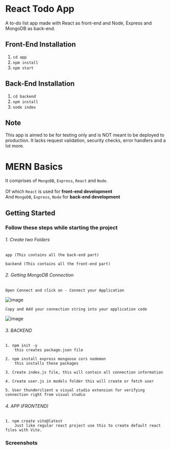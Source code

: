 # React Todo App
A to-do list app made with React as front-end and Node, Express and MongoDB as back-end.

## Front-End Installation
1. `cd app`
2. `npm install`
3. `npm start`

## Back-End Installation
1. `cd backend`
2. `npm install`
3. `node index`

## Note
This app is aimed to be for testing only and is NOT meant to be deployed to production. It lacks request validation, security checks, error handlers and a lot more.

# MERN Basics

It comprises of `MongoDB`, `Express`, `React` and `Node`. <br><br>
Of which `React` is used for **front-end development** <br>
And `MongoDB`, `Express`, `Node` for **back-end development**

## Getting Started
### Follow these steps while starting the project

###### 1.  Create two Folders

    app (This contains all the back-end part)
  
    backend (This contains all the front-end part)
  
###### 2.  Getting MongoDB Connection

    Open Connect and click on - Connect your Application
    
  ![image](https://user-images.githubusercontent.com/76637730/174515425-a6b7db82-5cd3-4cc3-9b27-ecad8e395983.png)
  
    Copy and Add your connection string into your application code
    
  ![image](https://user-images.githubusercontent.com/76637730/174516230-232c6be6-d00b-4067-b15e-1f9cf9c57784.png)

  
###### 3.  BACKEND

    1. npm init -y
        this creates package.json file
        
    2. npm install express mongoose cors nodemon
        this installs these packages
        
    3. Create index.js file, this will contain all connection information
    
    4. Create user.js in models folder this will create or fetch user
    
    5. User thunderclient a visual studio extension for verifying connection right from visual studio
  
###### 4.  APP (FRONTEND)

    1. npm create vite@latest 
        Just like regular react project use this to create default react files with Vite.
  
### Screenshots
